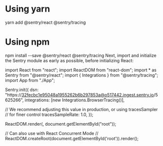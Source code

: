 # Using yarn

yarn add @sentry/react @sentry/tracing

# Using npm

npm install --save @sentry/react @sentry/tracing
Next, import and initialize the Sentry module as early as possible, before initializing React:

import React from "react";
import ReactDOM from "react-dom";
import \* as Sentry from "@sentry/react";
import { Integrations } from "@sentry/tracing";
import App from "./App";

Sentry.init({
dsn: "https://32fecbc1e95048a1955262b6b297853a@o517442.ingest.sentry.io/5625266",
integrations: [new Integrations.BrowserTracing()],

// We recommend adjusting this value in production, or using tracesSampler
// for finer control
tracesSampleRate: 1.0,
});

ReactDOM.render(<App />, document.getElementById("root"));

// Can also use with React Concurrent Mode
// ReactDOM.createRoot(document.getElementById('root')).render(<App />);
